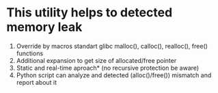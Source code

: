 # This utility helps to detected memory leak
1. Override by macros standart glibc malloc(), calloc(), realloc(), free() functions
2. Additional expansion to get size of allocated/free pointer
3. Static and real-time aproach* (no recursive protection be aware)
4. Python script can analyze and detected (alloc()/free()) mismatch and report about it
